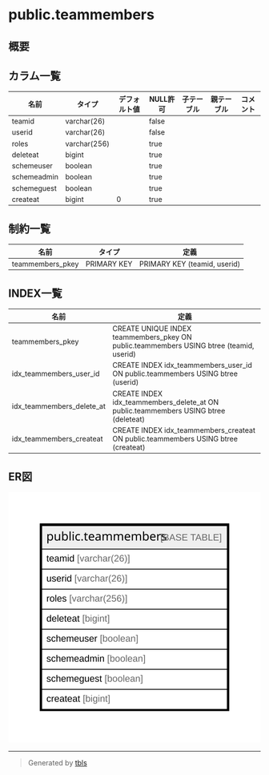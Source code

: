 # public.teammembers

## 概要

## カラム一覧

| 名前          | タイプ          | デフォルト値       | NULL許可   | 子テーブル      | 親テーブル      | コメント     |
| ----------- | ------------ | ------------ | -------- | ---------- | ---------- | -------- |
| teamid      | varchar(26)  |              | false    |            |            |          |
| userid      | varchar(26)  |              | false    |            |            |          |
| roles       | varchar(256) |              | true     |            |            |          |
| deleteat    | bigint       |              | true     |            |            |          |
| schemeuser  | boolean      |              | true     |            |            |          |
| schemeadmin | boolean      |              | true     |            |            |          |
| schemeguest | boolean      |              | true     |            |            |          |
| createat    | bigint       | 0            | true     |            |            |          |

## 制約一覧

| 名前               | タイプ         | 定義                           |
| ---------------- | ----------- | ---------------------------- |
| teammembers_pkey | PRIMARY KEY | PRIMARY KEY (teamid, userid) |

## INDEX一覧

| 名前                        | 定義                                                                                      |
| ------------------------- | --------------------------------------------------------------------------------------- |
| teammembers_pkey          | CREATE UNIQUE INDEX teammembers_pkey ON public.teammembers USING btree (teamid, userid) |
| idx_teammembers_user_id   | CREATE INDEX idx_teammembers_user_id ON public.teammembers USING btree (userid)         |
| idx_teammembers_delete_at | CREATE INDEX idx_teammembers_delete_at ON public.teammembers USING btree (deleteat)     |
| idx_teammembers_createat  | CREATE INDEX idx_teammembers_createat ON public.teammembers USING btree (createat)      |

## ER図

![er](public.teammembers.svg)

---

> Generated by [tbls](https://github.com/k1LoW/tbls)
